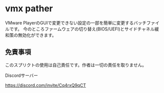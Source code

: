 # vmx pather
VMware PlayerのGUIで変更できない設定の一部を簡単に変更するバッチファイルです。
今のところファームウェアの切り替え(BIOS/UEFI)とサイドチャネル緩和策の無効化ができます。

## 免責事項
このスプリクトの使用は自己責任です。作者は一切の責任を取りません。

Discordサーバー

https://discord.com/invite/Cq4rxQ9qCT
